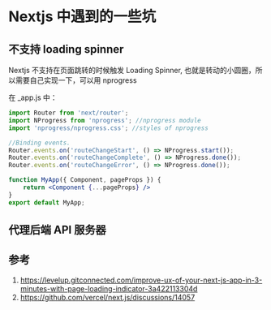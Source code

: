 # Nextjs 中遇到的一些坑

<!--
ID: 6e3a0606-da82-447d-aedf-1dad43b24fb9
Status: draft
Date: 2020-09-25T17:42:21
Modified: 2020-09-25T17:42:21
wp_id: 2042
-->

## 不支持 loading spinner

Nextjs 不支持在页面跳转的时候触发 Loading Spinner, 也就是转动的小圆圈，所以需要自己实现一下，可以用 nprogress

在 _app.js 中：

```jsx
import Router from 'next/router';
import NProgress from 'nprogress'; //nprogress module
import 'nprogress/nprogress.css'; //styles of nprogress

//Binding events. 
Router.events.on('routeChangeStart', () => NProgress.start());
Router.events.on('routeChangeComplete', () => NProgress.done());
Router.events.on('routeChangeError', () => NProgress.done());

function MyApp({ Component, pageProps }) {
    return <Component {...pageProps} />
}
export default MyApp;
```

## 代理后端 API 服务器



## 参考

1. https://levelup.gitconnected.com/improve-ux-of-your-next-js-app-in-3-minutes-with-page-loading-indicator-3a422113304d
2. https://github.com/vercel/next.js/discussions/14057